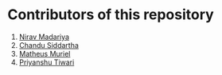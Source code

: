 # Contributors of this repository
<!-- To add your name to the repository contributors, Use this template below: -->

1. [Nirav Madariya](http://github.com/niravmadariya)
2. [Chandu Siddartha](https://github.com/siddartha19/)
3. [Matheus Muriel](https://github.com/MatheusMuriel/)
4. [Priyanshu Tiwari](https://github.com/tpriyanshu90)